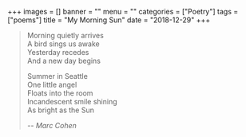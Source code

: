 +++
images = []
banner = ""
menu = ""
categories = ["Poetry"]
tags = ["poems"]
title = "My Morning Sun"
date = "2018-12-29"
+++

> Morning quietly arrives  
> A bird sings us awake  
> Yesterday recedes  
> And a new day begins  
>
> Summer in Seattle  
> One little angel  
> Floats into the room  
> Incandescent smile shining  
> As bright as the Sun  
>  
> -- <cite>Marc Cohen</cite>

